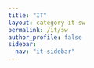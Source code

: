 ```yaml
---
title: "IT"
layout: category-it-sw
permalink: /it/sw
author_profile: false
sidebar:
  nav: "it-sidebar"
---
```

